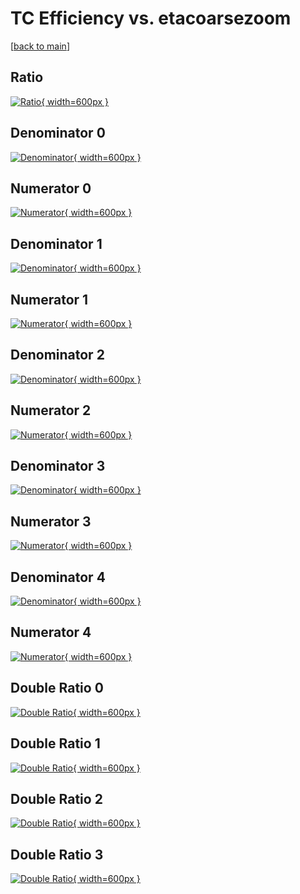 # TC Efficiency vs. etacoarsezoom

[[back to main](./)]



## Ratio

[![Ratio](../mtv/var/TC_xtr_211_0_eff_etacoarsezoom.png){ width=600px }](../mtv/var/TC_xtr_211_0_eff_etacoarsezoom.pdf)

## Denominator 0

[![Denominator](../mtv/den/TC_xtr_211_0_eff_etacoarsezoom_den0.png){ width=600px }](../mtv/den/TC_xtr_211_0_eff_etacoarsezoom_den0.pdf)

## Numerator 0

[![Numerator](../mtv/num/TC_xtr_211_0_eff_etacoarsezoom_num0.png){ width=600px }](../mtv/num/TC_xtr_211_0_eff_etacoarsezoom_num0.pdf)

## Denominator 1

[![Denominator](../mtv/den/TC_xtr_211_0_eff_etacoarsezoom_den1.png){ width=600px }](../mtv/den/TC_xtr_211_0_eff_etacoarsezoom_den1.pdf)

## Numerator 1

[![Numerator](../mtv/num/TC_xtr_211_0_eff_etacoarsezoom_num1.png){ width=600px }](../mtv/num/TC_xtr_211_0_eff_etacoarsezoom_num1.pdf)

## Denominator 2

[![Denominator](../mtv/den/TC_xtr_211_0_eff_etacoarsezoom_den2.png){ width=600px }](../mtv/den/TC_xtr_211_0_eff_etacoarsezoom_den2.pdf)

## Numerator 2

[![Numerator](../mtv/num/TC_xtr_211_0_eff_etacoarsezoom_num2.png){ width=600px }](../mtv/num/TC_xtr_211_0_eff_etacoarsezoom_num2.pdf)

## Denominator 3

[![Denominator](../mtv/den/TC_xtr_211_0_eff_etacoarsezoom_den3.png){ width=600px }](../mtv/den/TC_xtr_211_0_eff_etacoarsezoom_den3.pdf)

## Numerator 3

[![Numerator](../mtv/num/TC_xtr_211_0_eff_etacoarsezoom_num3.png){ width=600px }](../mtv/num/TC_xtr_211_0_eff_etacoarsezoom_num3.pdf)

## Denominator 4

[![Denominator](../mtv/den/TC_xtr_211_0_eff_etacoarsezoom_den4.png){ width=600px }](../mtv/den/TC_xtr_211_0_eff_etacoarsezoom_den4.pdf)

## Numerator 4

[![Numerator](../mtv/num/TC_xtr_211_0_eff_etacoarsezoom_num4.png){ width=600px }](../mtv/num/TC_xtr_211_0_eff_etacoarsezoom_num4.pdf)

## Double Ratio 0

[![Double Ratio](../mtv/ratio/TC_xtr_211_0_eff_etacoarsezoom_ratio0.png){ width=600px }](../mtv/ratio/TC_xtr_211_0_eff_etacoarsezoom_ratio0.pdf)

## Double Ratio 1

[![Double Ratio](../mtv/ratio/TC_xtr_211_0_eff_etacoarsezoom_ratio1.png){ width=600px }](../mtv/ratio/TC_xtr_211_0_eff_etacoarsezoom_ratio1.pdf)

## Double Ratio 2

[![Double Ratio](../mtv/ratio/TC_xtr_211_0_eff_etacoarsezoom_ratio2.png){ width=600px }](../mtv/ratio/TC_xtr_211_0_eff_etacoarsezoom_ratio2.pdf)

## Double Ratio 3

[![Double Ratio](../mtv/ratio/TC_xtr_211_0_eff_etacoarsezoom_ratio3.png){ width=600px }](../mtv/ratio/TC_xtr_211_0_eff_etacoarsezoom_ratio3.pdf)


